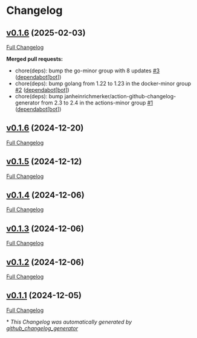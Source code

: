 # Changelog

## [v0.1.6](https://github.com/somaz94/k8s-namespace-sync/tree/v0.1.6) (2025-02-03)

[Full Changelog](https://github.com/somaz94/k8s-namespace-sync/compare/v0.1.6...v0.1.6)

**Merged pull requests:**

- chore\(deps\): bump the go-minor group with 8 updates [\#3](https://github.com/somaz94/k8s-namespace-sync/pull/3) ([dependabot[bot]](https://github.com/apps/dependabot))
- chore\(deps\): bump golang from 1.22 to 1.23 in the docker-minor group [\#2](https://github.com/somaz94/k8s-namespace-sync/pull/2) ([dependabot[bot]](https://github.com/apps/dependabot))
- chore\(deps\): bump janheinrichmerker/action-github-changelog-generator from 2.3 to 2.4 in the actions-minor group [\#1](https://github.com/somaz94/k8s-namespace-sync/pull/1) ([dependabot[bot]](https://github.com/apps/dependabot))

## [v0.1.6](https://github.com/somaz94/k8s-namespace-sync/tree/v0.1.6) (2024-12-20)

[Full Changelog](https://github.com/somaz94/k8s-namespace-sync/compare/v0.1.5...v0.1.6)

## [v0.1.5](https://github.com/somaz94/k8s-namespace-sync/tree/v0.1.5) (2024-12-12)

[Full Changelog](https://github.com/somaz94/k8s-namespace-sync/compare/v0.1.4...v0.1.5)

## [v0.1.4](https://github.com/somaz94/k8s-namespace-sync/tree/v0.1.4) (2024-12-06)

[Full Changelog](https://github.com/somaz94/k8s-namespace-sync/compare/v0.1.3...v0.1.4)

## [v0.1.3](https://github.com/somaz94/k8s-namespace-sync/tree/v0.1.3) (2024-12-06)

[Full Changelog](https://github.com/somaz94/k8s-namespace-sync/compare/v0.1.2...v0.1.3)

## [v0.1.2](https://github.com/somaz94/k8s-namespace-sync/tree/v0.1.2) (2024-12-06)

[Full Changelog](https://github.com/somaz94/k8s-namespace-sync/compare/v0.1.1...v0.1.2)

## [v0.1.1](https://github.com/somaz94/k8s-namespace-sync/tree/v0.1.1) (2024-12-05)

[Full Changelog](https://github.com/somaz94/k8s-namespace-sync/compare/v0.1.0...v0.1.1)



\* *This Changelog was automatically generated by [github_changelog_generator](https://github.com/github-changelog-generator/github-changelog-generator)*
